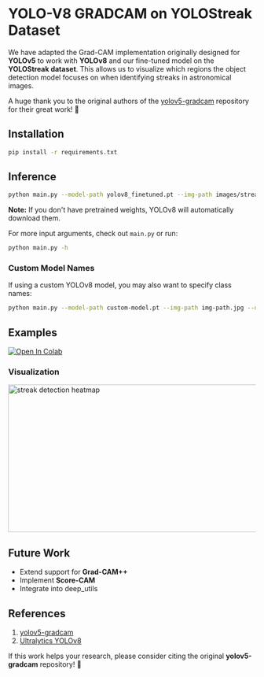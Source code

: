 # YOLO-V8 GRADCAM on YOLOStreak Dataset

We have adapted the Grad-CAM implementation originally designed for **YOLOv5** to work with **YOLOv8** and our fine-tuned model on the **YOLOStreak dataset**. This allows us to visualize which regions the object detection model focuses on when identifying streaks in astronomical images.

A huge thank you to the original authors of the [yolov5-gradcam](https://github.com/pooya-mohammadi/yolov5-gradcam) repository for their great work! 🚀  

## **Installation**  
```bash
pip install -r requirements.txt
```

## **Inference**  
```bash
python main.py --model-path yolov8_finetuned.pt --img-path images/streak.jpg --output-dir outputs
```

**Note:** If you don't have pretrained weights, YOLOv8 will automatically download them.  

For more input arguments, check out `main.py` or run:  
```bash
python main.py -h
```

### **Custom Model Names**  
If using a custom YOLOv8 model, you may also want to specify class names:  
```bash
python main.py --model-path custom-model.pt --img-path img-path.jpg --output-dir outputs --names streak,cosmic_ray,debris
```

## **Examples**  
[![Open In Colab](https://colab.research.google.com/assets/colab-badge.svg)](https://colab.research.google.com/github/your-repo/yolov8-gradcam/blob/main.ipynb)

### **Visualization**  
<img src="outputs/streak-res.jpg" alt="streak detection heatmap" height="300" width="1200">  

## **Future Work**  
- Extend support for **Grad-CAM++**  
- Implement **Score-CAM**  
- Integrate into deep_utils  

## **References**  
1. [yolov5-gradcam](https://github.com/pooya-mohammadi/yolov5-gradcam)  
2. [Ultralytics YOLOv8](https://github.com/ultralytics/ultralytics)  

If this work helps your research, please consider citing the original **yolov5-gradcam** repository! 🚀

